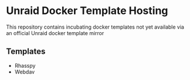 # Unraid Docker Template Hosting

This repository contains incubating docker templates not yet available via
an official Unraid docker template mirror

## Templates

* Rhasspy
* Webdav
